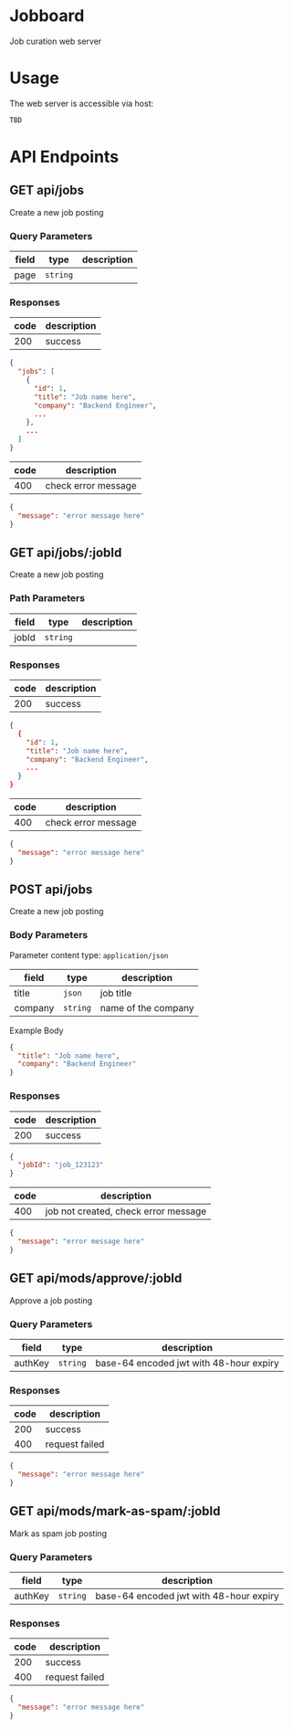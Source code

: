 # Jobboard

Job curation web server

# Usage

The web server is accessible via host:

```bash
TBD
```

# API Endpoints

## GET api/jobs

Create a new job posting

### Query Parameters

| field | type     | description |
| ----- | -------- | ----------- |
| page  | `string` |             |

### Responses

| code | description |
| ---- | ----------- |
| 200  | success     |

```json
{
  "jobs": [
    {
      "id": 1,
      "title": "Job name here",
      "company": "Backend Engineer",
      ...
    },
    ...
  ]
}
```

| code | description         |
| ---- | ------------------- |
| 400  | check error message |

```json
{
  "message": "error message here"
}
```

## GET api/jobs/:jobId

Create a new job posting

### Path Parameters

| field | type     | description |
| ----- | -------- | ----------- |
| jobId | `string` |             |

### Responses

| code | description |
| ---- | ----------- |
| 200  | success     |

```json
{
  {
    "id": 1,
    "title": "Job name here",
    "company": "Backend Engineer",
    ...
  }
}
```

| code | description         |
| ---- | ------------------- |
| 400  | check error message |

```json
{
  "message": "error message here"
}
```

## POST api/jobs

Create a new job posting

### Body Parameters

Parameter content type: `application/json`

| field   | type     | description         |
| ------- | -------- | ------------------- |
| title   | `json`   | job title           |
| company | `string` | name of the company |

Example Body

```json
{
  "title": "Job name here",
  "company": "Backend Engineer"
}
```

### Responses

| code | description |
| ---- | ----------- |
| 200  | success     |

```json
{
  "jobId": "job_123123"
}
```

| code | description                          |
| ---- | ------------------------------------ |
| 400  | job not created, check error message |

```json
{
  "message": "error message here"
}
```

## GET api/mods/approve/:jobId

Approve a job posting

### Query Parameters

| field   | type     | description                             |
| ------- | -------- | --------------------------------------- |
| authKey | `string` | base-64 encoded jwt with 48-hour expiry |

### Responses

| code | description    |
| ---- | -------------- |
| 200  | success        |
| 400  | request failed |

```json
{
  "message": "error message here"
}
```

## GET api/mods/mark-as-spam/:jobId

Mark as spam job posting

### Query Parameters

| field   | type     | description                             |
| ------- | -------- | --------------------------------------- |
| authKey | `string` | base-64 encoded jwt with 48-hour expiry |

### Responses

| code | description    |
| ---- | -------------- |
| 200  | success        |
| 400  | request failed |

```json
{
  "message": "error message here"
}
```
